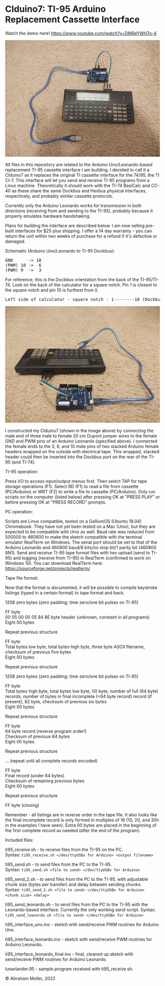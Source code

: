 # CIduino7: TI-95 Arduino Replacement Cassette Interface

Watch the demo here! https://www.youtube.com/watch?v=DMReYWH7o-4

![image](/ciduino7-5.jpg)

All files in this repository are related to the Arduino Uno/Leonardo-based replacement TI-95 cassette interface I am building. I decided to call it a CIduino7 as it replaces the original TI cassette interface for the 74/95, the TI CI-7. This interface will let you send and receive TI-95 programs from a Linux machine. Theoretically it should work with the TI-74 BasiCalc and CC-40 as these share the same Dockbus and Hexbus physical interfaces, respectively, and probably similar cassette protocols.

Currently only the Arduino Leonardo works for transmission in both directions (receiving from and sending to the TI-95), probably because it properly emulates hardware handshaking.

Plans for building the interface are described below. I am now selling pre-built interfaces for $25 plus shipping. I offer a 14 day warranty - you can return the unit within two weeks of purchase for a refund if it's defective or damaged.

Schematic (Arduino Uno/Leonardo to TI-95 Dockbus):  
<pre>
GND      -> 10  
(PWM) 10 ->  6  
(PWM) 9  ->  3  
</pre>

For reference, this is the Dockbus orientation from the back of the TI-95/TI-74. Look on the back of the calculator for a square notch. Pin 1 is closest to the square notch and pin 10 is furthest from it.

<pre>
Left side of calculator - square notch - 1--------10 (Dockbus) - right side of calculator
</pre>

![image](/ciduino7-6.jpg)

I constructed my CIduino7  (shown in the image above) by connecting the male end of three male to female 20 cm Dupont jumper wires to the female GND and PWM pins of an Arduino Leonardo (specified above). I connected the female ends to the 3, 6, and 10 male pins of two stacked Arduino female headers wrapped on the outside with electrical tape. This wrapped, stacked header could then be inserted into the Dockbus port on the rear of the TI-95 (and TI-74).

TI-95 operation:

Press I/O to access input/output menus first. Then select TAP for tape storage operations (F1). Select RD (F1) to read a file from cassette (PC/Arduino) or WRT (F2) to write a file to cassette (PC/Arduino). Only run scripts on the computer (listed below) after pressing OK at "PRESS PLAY" or before pressing OK at "PRESS RECORD" prompts.

PC operation:

Scripts are Linux compatible, tested on a GalliumOS (Ubuntu 18.04) Chromebook. They have not yet been tested on a Mac (Unix), but they are expected to be compatible with Unix as well. Baud rate was reduced from 500000 to 460800 to make the sketch compatible with the terminal emulator RealTerm on Windows. The serial port should be set to that of the Arduino Leonardo and 460800 baud/8 bits/no stop bit/1 parity bit (460800 8N1). Send and receive TI-95 tape format files with hex upload (send to TI-95) and logging (receive from TI-95) in RealTerm (confirmed to work on Windows 10). You can download RealTerm here: https://sourceforge.net/projects/realterm/

Tape file format:

Now that the format is documented, it will be possible to compile keystroke listings (typed in a certain format) to tape format and back.

1208 zero bytes (zero padding; time zero/one bit pulses on TI-95)  

FF byte  
00 05 00 00 05 84 8E byte header (unknown, constant in all programs)  
Eight 00 bytes  

Repeat previous structure

FF byte  
Total bytes low byte, total bytes high byte, three byte ASCII filename, checksum of previous five bytes  
Eight 00 bytes  

Repeat previous structure

1208 zero bytes (zero padding; time zero/one bit pulses on TI-95)

FF byte  
Total bytes high byte, total bytes low byte, 00 byte, number of full (64 byte) records, number of bytes in final incomplete (<64 byte record) record (if present), 82 byte, checksum of previous six bytes  
Eight 00 bytes  

Repeat previous structure

FF byte  
64 byte record (reverse program order!)  
Checksum of previous 64 bytes  
Eight 00 bytes  

Repeat previous structure

... (repeat until all complete records encoded)

FF byte  
Final record (under 64 bytes)  
Checksum of remaining previous bytes  
Eight 00 bytes  

Repeat previous structure

FF byte (closing)

Remember - all listings are in reverse order in the tape file. It also looks like the final incomplete record is only formed in multiples of 16 (10, 20, and 30h in the examples I have seen). Extra 00 bytes are placed in the beginning of the first complete record as needed (after the end of the program).

Included files:

ti95_receive.sh - to receive files from the TI-95 on the PC.  
Syntax: `ti95_receive.sh </dev/ttyUSBx for Arduino> <output filename>` 

ti95_send.sh - to send files from the PC to the TI-95.  
Syntax: `ti95_send.sh <file to send> </dev/ttyUSBx for Arduino>` 

ti95_send_2.sh - to send files from the PC to the TI-95, with adjustable chunk size (bytes per transfer) and delay between sending chunks.  
Syntax: `ti95_send_2.sh <file to send> </dev/ttyUSBx for Arduino> <chunk size> <delay>`   

ti95_send_leonardo.sh - to send files from the PC to the TI-95 with the Leonardo-based interface. Currently the only working send script.
Syntax: `ti95_send_leonardo.sh <file to send> </dev/ttyUSBx for Arduino>`
  
ti95_interface_uno.ino - sketch with send/receive PWM routines for Arduino Uno. 

ti95_interface_leonardo.ino - sketch with send/receive PWM routines for Arduino Leonardo.

ti95_interface_leonardo_final.ino - final, cleaned up sketch with send/receive PWM routines for Arduino Leonardo.
  
lunarlander.95 - sample program received with ti95_receive.sh.  

&copy; Abraham Moller, 2022
